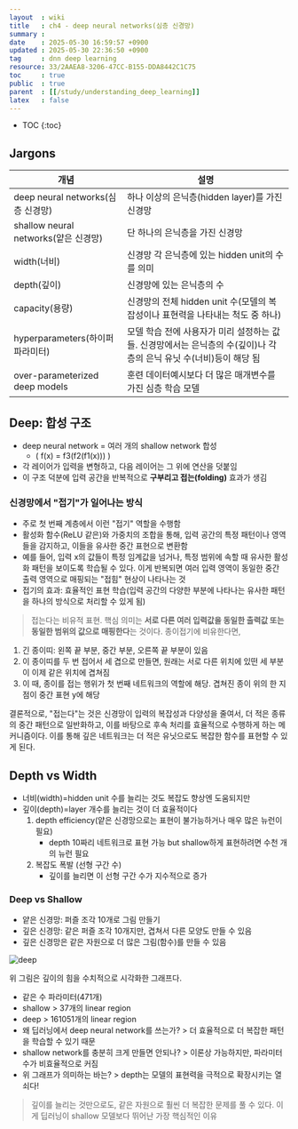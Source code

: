 ```yaml
---
layout  : wiki
title   : ch4 - deep neural networks(심층 신경망)
summary : 
date    : 2025-05-30 16:59:57 +0900
updated : 2025-05-30 22:36:50 +0900
tag     : dnn deep learning
resource: 33/2AAEA8-3206-47CC-B155-DDA8442C1C75
toc     : true
public  : true
parent  : [[/study/understanding_deep_learning]]
latex   : false
---
```

* TOC
{:toc}

## Jargons


| 개념                                 | 설명                                                                                                                |
| ----------------                     | -----------------------------                                                                                       |
| deep neural networks(심층 신경망)    | 하나 이상의 은닉층(hidden layer)를 가진 신경망                                                                      |
| shallow neural networks(얕은 신경망) | 단 하나의 은닉층을 가진 신경망                                                                                      |
| width(너비)                          | 신경망 각 은닉층에 있는 hidden unit의 수를 의미                                                                     |
| depth(깊이)                          | 신경망에 있는 은닉층의 수                                                                                           |
| capacity(용량)                       | 신경망의 전체 hidden unit 수(모델의 복잡성이나 표현력을 나타내는 척도 중 하나)                                      |
| hyperparameters(하이퍼파라미터)      | 모델 학습 전에 사용자가 미리 설정하는 값들. 신경망에서는 은닉층의 수(깊이)나 각 층의 은닉 유닛 수(너비)등이 해당 됨 |
| over-parameterized deep models       | 훈련 데이터예시보다 더 많은 매개변수를 가진 심층 학습 모델                                                          |



## Deep: 합성 구조
- deep neural network = 여러 개의 shallow network 합성
    - \( f(x) = f3(f2(f1(x))) \)
- 각 레이어가 입력을 변형하고, 다음 레이어는 그 위에 연산을 덧붙임
- 이 구조 덕분에 입력 공간을 반복적으로 **구부리고 접는(folding)** 효과가 생김

### 신경망에서 "접기"가 일어나는 방식
- 주로 첫 번째 계층에서 이런 "접기" 역할을 수행함
- 활성화 함수(ReLU 같은)와 가중치의 조합을 통해, 입력 공간의 특정 패턴이나 영역들을 감지하고, 이들을 유사한 중간 표현으로 변환함
- 예를 들어, 입력 x의 값들이 특정 임계값을 넘거나, 특정 범위에 속할 때 유사한 활성화 패턴을 보이도록 학습될 수 있다. 이게 반복되면 여러 입력 영역이 동일한 중간 출력 영역으로 매핑되는 "접힘" 현상이 나타나는 것
- 접기의 효과: 효율적인 표현 학습(입력 공간의 다양한 부분에 나타나는 유사한 패턴을 하나의 방식으로 처리할 수 있게 됨)

> 접는다는 비유적 표현. 핵심 의미는 **서로 다른 여러 입력값을 동일한 출력값 또는 동일한 범위의 값으로 매핑한다**는 것이다.
종이접기에 비유한다면,
1. 긴 종이띠: 왼쪽 끝 부분, 중간 부분, 오른쪽 끝 부분이 있음
2. 이 종이띠를 두 번 접어서 세 겹으로 만들면, 원래는 서로 다른 위치에 있떤 세 부분이 이제 같은 위치에 겹쳐짐
3. 이 때, 종이를 접는 행위가 첫 번째 네트워크의 역할에 해당. 겹쳐진 종이 위의 한 지점이 중간 표현 y에 해당

결론적으로, "접는다"는 것은 신경망이 입력의 복잡성과 다양성을 줄여서, 더 적은 종류의 중간 패턴으로 일반화하고, 이를 바탕으로 후속 처리를 효율적으로 수행하게 하는 메커니즘이다. 이를 통해 깊은 네트워크는 더 적은 유닛으로도 복잡한 함수를 표현할 수 있게 된다.




## Depth vs Width
- 너비(width)=hidden unit 수를 늘리는 것도 복잡도 향상엔 도움되지만
- 깊이(depth)=layer 개수를 늘리는 것이 더 효율적이다
    1. depth efficiency(얕은 신경망으로는 표현이 불가능하거나 매우 많은 뉴런이 필요)
        - depth 10짜리 네트워크로 표현 가능 but shallow하게 표현하려면 수천 개의 뉴런 필요
    2. 복잡도 폭발 (선형 구간 수)
        - 깊이를 늘리면 이 선형 구간 수가 지수적으로 증가


### Deep vs Shallow
- 얕은 신경망: 퍼즐 조각 10개로 그림 만들기
- 깊은 신경망: 같은 퍼즐 조각 10개지만, 겹쳐서 다른 모양도 만들 수 있음
- 깊은 신경망은 같은 자원으로 더 많은 그림(함수)를 만들 수 있음

![deep](https://i.imgur.com/jCGcMmU.png)

위 그림은 깊이의 힘을 수치적으로 시각화한 그래프다.

- 같은 수 파라미터(471개)
- shallow > 37개의 linear region
- deep > 161051개의 linear region
- 왜 딥러닝에서 deep neural network를 쓰는가? > 더 효율적으로 더 복잡한 패턴을 학습할 수 있기 때문
- shallow network를 충분히 크게 만들면 안되나? > 이론상 가능하지만, 파라미터 수가 비효율적으로 커짐
- 위 그래프가 의미하는 바는? > depth는 모델의 표현력을 극적으로 확장시키는 열쇠다!

> 깊이를 늘리는 것만으로도, 같은 자원으로 훨씬 더 복잡한 문제를 풀 수 있다. 이게 딥러닝이 shallow 모델보다 뛰어난 가장 핵심적인 이유
